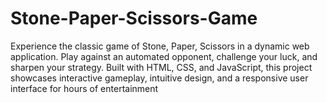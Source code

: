 # Stone-Paper-Scissors-Game
Experience the classic game of Stone, Paper, Scissors in a dynamic web application. Play against an automated opponent, challenge your luck, and sharpen your strategy. Built with HTML, CSS, and JavaScript, this project showcases interactive gameplay, intuitive design, and a responsive user interface for hours of entertainment

